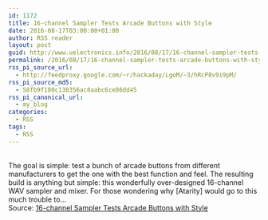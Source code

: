 ```yaml
---
id: 1172
title: 16-channel Sampler Tests Arcade Buttons with Style
date: 2016-08-17T03:00:00+01:00
author: RSS reader
layout: post
guid: http://www.uelectronics.info/2016/08/17/16-channel-sampler-tests-arcade-buttons-with-style/
permalink: /2016/08/17/16-channel-sampler-tests-arcade-buttons-with-style/
rss_pi_source_url:
  - http://feedproxy.google.com/~r/hackaday/LgoM/~3/hRcP8v9i9pM/
rss_pi_source_md5:
  - 58fb9f180c138356ac8aabc6ce86dd45
rss_pi_canonical_url:
  - my_blog
categories:
  - RSS
tags:
  - RSS
---
```

&#013;  
The goal is simple: test a bunch of arcade buttons from different manufacturers to get the one with the best function and feel. The resulting build is anything but simple: this wonderfully over-designed 16-channel WAV sampler and mixer. For those wondering why [Atarity] would go to this much trouble to…&#013;  
Source: <a href="http://feedproxy.google.com/~r/hackaday/LgoM/~3/hRcP8v9i9pM/" target="_blank">16-channel Sampler Tests Arcade Buttons with Style</a>